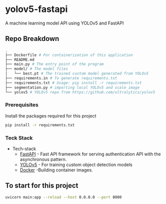 # yolov5-fastapi
A machine learning model API using YOLOv5 and FastAPI

## Repo Breakdown
```sh
.
├── Dockerfile # For containerization of this application
├── README.md
├── main.py # The entry point of the program
├── model/ # The model files
│   └── best.pt # The trained custom model generated from YOLOv5
├── requirements.in # To generate requirements.txt
├── requirements.txt # Usage: pip install -r requirements.txt
├── segmentation.py # importing local YOLOv5 and scale image
└── yolov5 # YOLOv5 repo from https://github.com/ultralytics/yolov5
```
### Prerequisites
Install the packages required for this project
```sh
pip install -r requirements.txt
```

### Teck Stack

* Tech-stack
    * [FastAPI](https://fastapi.tiangolo.com/) - Fast API framework for serving authentication API with the asynchronous pattern.
    * [YOLOv5](https://github.com/ultralytics/yolov5) - For training custom object detection models
    * [Docker](https://www.docker.com/) -Building container images.

## To start for this project
```sh
uvicorn main:app --reload --host 0.0.0.0 --port 8000
```
